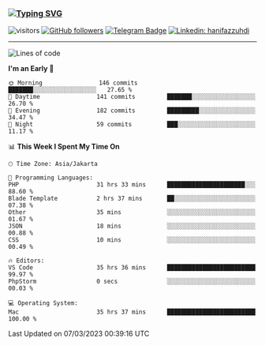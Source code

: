### [![Typing SVG](https://readme-typing-svg.herokuapp.com?font=lato&size=22&lines=Hi+There+👋)](https://git.io/typing-svg) 

![visitors](https://visitor-badge.glitch.me/badge?page_id=hanifazzuhdi.hanifazzuhdi)
[![GitHub followers](https://img.shields.io/github/followers/hanifazzuhdi?label=Follow&style=social)](https://github.com/hanifazzuhdi/?tab=follow) 
[![Telegram Badge](https://img.shields.io/badge/-hanif0198-blue?style=social&logo=telegram&link=https://www.t.me/hanif0198/)](https://www.t.me/hanif0198/) 
[![Linkedin: hanifazzuhdi](https://img.shields.io/badge/-hanifazzuhdi-blue?style=flat-square&logo=Linkedin&logoColor=white&link=https://www.linkedin.com/in/hanif-az-zuhdi-69688019b/)](https://www.linkedin.com/in/hanif-az-zuhdi-69688019b/) 

<hr/>

<!--START_SECTION:waka-->
![Lines of code](https://img.shields.io/badge/From%20Hello%20World%20I%27ve%20Written-10.0%20million%20lines%20of%20code-blue)

**I'm an Early 🐤** 

```text
🌞 Morning                146 commits         ███████░░░░░░░░░░░░░░░░░░   27.65 % 
🌆 Daytime                141 commits         ███████░░░░░░░░░░░░░░░░░░   26.70 % 
🌃 Evening                182 commits         █████████░░░░░░░░░░░░░░░░   34.47 % 
🌙 Night                  59 commits          ███░░░░░░░░░░░░░░░░░░░░░░   11.17 % 
```


📊 **This Week I Spent My Time On** 

```text
🕑︎ Time Zone: Asia/Jakarta

💬 Programming Languages: 
PHP                      31 hrs 33 mins      ██████████████████████░░░   88.60 % 
Blade Template           2 hrs 37 mins       ██░░░░░░░░░░░░░░░░░░░░░░░   07.38 % 
Other                    35 mins             ░░░░░░░░░░░░░░░░░░░░░░░░░   01.67 % 
JSON                     18 mins             ░░░░░░░░░░░░░░░░░░░░░░░░░   00.88 % 
CSS                      10 mins             ░░░░░░░░░░░░░░░░░░░░░░░░░   00.49 % 

🔥 Editors: 
VS Code                  35 hrs 36 mins      █████████████████████████   99.97 % 
PhpStorm                 0 secs              ░░░░░░░░░░░░░░░░░░░░░░░░░   00.03 % 

💻 Operating System: 
Mac                      35 hrs 37 mins      █████████████████████████   100.00 % 
```


 Last Updated on 07/03/2023 00:39:16 UTC
<!--END_SECTION:waka-->
